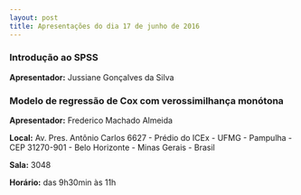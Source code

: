 ```yaml
---
layout: post
title: Apresentações do dia 17 de junho de 2016
---
```


### Introdução ao SPSS

**Apresentador:** Jussiane Gonçalves da Silva

### Modelo de regressão de Cox com verossimilhança monótona

**Apresentador:** Frederico Machado Almeida

**Local:**  Av. Pres. Antônio Carlos 6627 - Prédio do ICEx - UFMG - Pampulha - CEP 31270-901 - Belo Horizonte - Minas Gerais - Brasil

**Sala:** 3048

**Horário:** das 9h30min às 11h